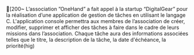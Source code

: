 [200~ Lʼassociation ˮOneHandˮ a fait appel à la startup “DigitalGearˮ pour la réalisation 
dʼune application de gestion de tâches en utilisant le langage C. L'application 
console permettra aux membres de lʼassociation de créer, modifier, supprimer et 
afficher des tâches à faire dans le cadre de leurs missions dans lʼassociation. 
Chaque tâche aura des informations associées telles que le titre, la description de 
la tâche, la date d'échéance, la priorité(hig)
